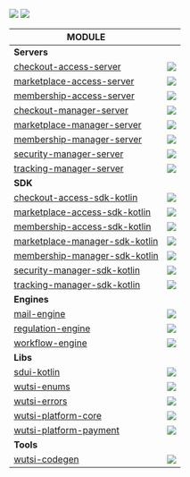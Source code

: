 [![](https://github.com/wutsi/wutsi-mono/actions/workflows/_master.yml/badge.svg)](https://github.com/wutsi/wutsi-mono/actions/workflows/_master.yml/badge.svg)
[![](https://github.com/wutsi/wutsi-mono/actions/workflows/_pull_request.yml/badge.svg)](https://github.com/wutsi/wutsi-mono/actions/workflows/_pull_request.yml/badge.svg)

| MODULE                                                               |                                                                                                                                                                                                             |
|----------------------------------------------------------------------|-------------------------------------------------------------------------------------------------------------------------------------------------------------------------------------------------------------|
| **Servers**                                                          |
| [checkout-access-server](server/checkout-access-server)              | [![](https://github.com/wutsi/wutsi-mono/actions/workflows/server-checkout-access-master.yml/badge.svg)](https://github.com/wutsi/wutsi-mono/actions/workflows/server-checkout-access-master.yml)           |
| [marketplace-access-server](server/marketplace-access-server)        | [![](https://github.com/wutsi/wutsi-mono/actions/workflows/server-marketplace-access-master.yml/badge.svg)](https://github.com/wutsi/wutsi-mono/actions/workflows/server-marketplace-access-master.yml)     |
| [membership-access-server](server/membership-access-server)          | [![](https://github.com/wutsi/wutsi-mono/actions/workflows/server-membership-access-master.yml/badge.svg)](https://github.com/wutsi/wutsi-mono/actions/workflows/server-membership-access-master.yml)       |
| [checkout-manager-server](server/checkout-manager-server)            | [![](https://github.com/wutsi/wutsi-mono/actions/workflows/server-checkout-manager-master.yml/badge.svg)](https://github.com/wutsi/wutsi-mono/actions/workflows/server-checkout-manager-master.yml)         |
| [marketplace-manager-server](server/marketplace-manager-server)      | [![](https://github.com/wutsi/wutsi-mono/actions/workflows/server-marketplace-manager-master.yml/badge.svg)](https://github.com/wutsi/wutsi-mono/actions/workflows/server-marketplace-manager-master.yml)   |
| [membership-manager-server](server/membership-manager-server)        | [![](https://github.com/wutsi/wutsi-mono/actions/workflows/server-membership-manager-master.yml/badge.svg)](https://github.com/wutsi/wutsi-mono/actions/workflows/server-membership-manager-master.yml)     |
| [security-manager-server](server/security-manager-server)            | [![](https://github.com/wutsi/wutsi-mono/actions/workflows/server-security-manager-master.yml/badge.svg)](https://github.com/wutsi/wutsi-mono/actions/workflows/server-security-manager-master.yml)         |
| [tracking-manager-server](server/tracking-manager-server)            | [![](https://github.com/wutsi/wutsi-mono/actions/workflows/server-tracking-manager-master.yml/badge.svg)](https://github.com/wutsi/wutsi-mono/actions/workflows/server-tracking-manager-master.yml)         |
| **SDK**                                                              |
| [checkout-access-sdk-kotlin](sdk/checkout-access-sdk-kotlin)         | [![](https://github.com/wutsi/wutsi-mono/actions/workflows/sdk-checkout-access-master.yml/badge.svg)](https://github.com/wutsi/wutsi-mono/actions/workflows/sdk-checkout-access-master.yml)                 |
| [marketplace-access-sdk-kotlin](sdk/marketplace-access-sdk-kotlin)   | [![](https://github.com/wutsi/wutsi-mono/actions/workflows/sdk-marketplace-access-master.yml/badge.svg)](https://github.com/wutsi/wutsi-mono/actions/workflows/sdk-marketplace-access-master.yml)           |
| [membership-access-sdk-kotlin](sdk/membership-access-sdk-kotlin)     | [![](https://github.com/wutsi/wutsi-mono/actions/workflows/sdk-membership-access-master.yml/badge.svg)](https://github.com/wutsi/wutsi-mono/actions/workflows/sdk-membership-access-master.yml)             |
| [marketplace-manager-sdk-kotlin](sdk/marketplace-manager-sdk-kotlin) | [![](https://github.com/wutsi/wutsi-mono/actions/workflows/sdk-marketplace-manager-master.yml/badge.svg)](https://github.com/wutsi/wutsi-mono/actions/workflows/sdk-marketplace-manager-master.yml)         |
| [membership-manager-sdk-kotlin](sdk/membership-manager-sdk-kotlin)   | [![](https://github.com/wutsi/wutsi-mono/actions/workflows/sdk-membership-manager-master.yml/badge.svg)](https://github.com/wutsi/wutsi-mono/actions/workflows/sdk-membership-manager-master.yml)           |
| [security-manager-sdk-kotlin](sdk/security-manager-sdk-kotlin)       | [![](https://github.com/wutsi/wutsi-mono/actions/workflows/sdk-security-manager-master.yml/badge.svg)](https://github.com/wutsi/wutsi-mono/actions/workflows/sdk-security-manager-master.yml)               |
| [tracking-manager-sdk-kotlin](sdk/tracking-manager-sdk-kotlin)       | [![](https://github.com/wutsi/wutsi-mono/actions/workflows/sdk-tracking-manager-master.yml/badge.svg)](https://github.com/wutsi/wutsi-mono/actions/workflows/sdk-tracking-manager-master.yml)               |
| **Engines**                                                          |
| [mail-engine](engine/mail-engine)                                    | [![](https://github.com/wutsi/wutsi-mono/actions/workflows/engine-mail-engine-master.yml/badge.svg)](https://github.com/wutsi/wutsi-mono/actions/workflows/engine-mail-engine-master.yml)                   |
| [regulation-engine](engine/regulation-engine)                        | [![](https://github.com/wutsi/wutsi-mono/actions/workflows/engine-regulation-engine-master.yml/badge.svg)](https://github.com/wutsi/wutsi-mono/actions/workflows/engine-regulation-engine-master.yml)       |
| [workflow-engine](engine/workflow-engine)                            | [![](https://github.com/wutsi/wutsi-mono/actions/workflows/engine-workflow-engine-master.yml/badge.svg)](https://github.com/wutsi/wutsi-mono/actions/workflows/engine-workflow-engine-master.yml)           |
| **Libs**                                                             |
| [sdui-kotlin](libs/sdui-kotlin)                                      | [![](https://github.com/wutsi/wutsi-mono/actions/workflows/libs-sdui-kotlin-master.yml/badge.svg)](https://github.com/wutsi/wutsi-mono/actions/workflows/libs-sdui-kotlin-master.yml)                       |
| [wutsi-enums](libs/wutsi-enums)                                      | [![](https://github.com/wutsi/wutsi-mono/actions/workflows/libs-wutsi-enums-master.yml/badge.svg)](https://github.com/wutsi/wutsi-mono/actions/workflows/libs-wutsi-enums-master.yml)                       |
| [wutsi-errors](libs/wutsi-errors)                                    | [![](https://github.com/wutsi/wutsi-mono/actions/workflows/libs-wutsi-errors-master.yml/badge.svg)](https://github.com/wutsi/wutsi-mono/actions/workflows/libs-wutsi-errors-master.yml)                     |
| [wutsi-platform-core](libs/wutsi-platform-core)                      | [![](https://github.com/wutsi/wutsi-mono/actions/workflows/libs-wutsi-platform-core-master.yml/badge.svg)](https://github.com/wutsi/wutsi-mono/actions/workflows/libs-wutsi-platform-core-master.yml)       |
| [wutsi-platform-payment](libs/wutsi-platform-payment)                | [![](https://github.com/wutsi/wutsi-mono/actions/workflows/libs-wutsi-platform-payment-master.yml/badge.svg)](https://github.com/wutsi/wutsi-mono/actions/workflows/libs-wutsi-platform-payment-master.yml) |
| **Tools**                                                            |
| [wutsi-codegen](tools/wutsi-codegen)                                 | [![](https://github.com/wutsi/wutsi-mono/actions/workflows/tools-wutsi-codegen-master.yml/badge.svg)](https://github.com/wutsi/wutsi-mono/actions/workflows/tools-wutsi-codegen-master.yml)                 |
